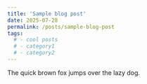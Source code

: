 ```yaml
---
title: 'Sample blog post'
date: 2025-07-28
permalink: /posts/sample-blog-post
tags:
  # - cool posts
  # - category1
  # - category2
---
```


The quick brown fox jumps over the lazy dog.  

<!-- 
This is a sample blog post. Lorem ipsum I can't remember the rest of lorem ipsum and don't have an internet connection right now. Testing testing testing this blog post. Blog posts are cool.

Headings are cool
======

You can have many headings
======

Aren't headings cool?
------ -->